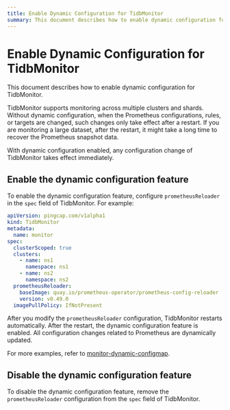 ```yaml
---
title: Enable Dynamic Configuration for TidbMonitor
summary: This document describes how to enable dynamic configuration for TidbMonitor.
---
```


# Enable Dynamic Configuration for TidbMonitor

This document describes how to enable dynamic configuration for TidbMonitor.

TidbMonitor supports monitoring across multiple clusters and shards. Without dynamic configuration, when the Prometheus configurations, rules, or targets are changed, such changes only take effect after a restart. If you are monitoring a large dataset, after the restart, it might take a long time to recover the Prometheus snapshot data.

With dynamic configuration enabled, any configuration change of TidbMonitor takes effect immediately.

## Enable the dynamic configuration feature

To enable the dynamic configuration feature, configure `prometheusReloader` in the `spec` field of TidbMonitor. For example:


```yaml
apiVersion: pingcap.com/v1alpha1
kind: TidbMonitor
metadata:
  name: monitor
spec:
  clusterScoped: true
  clusters:
    - name: ns1
      namespace: ns1
    - name: ns2
      namespace: ns2
  prometheusReloader:
    baseImage: quay.io/prometheus-operator/prometheus-config-reloader
    version: v0.49.0
  imagePullPolicy: IfNotPresent
```

After you modify the `prometheusReloader` configuration, TidbMonitor restarts automatically. After the restart, the dynamic configuration feature is enabled. All configuration changes related to Prometheus are dynamically updated.

For more examples, refer to [monitor-dynamic-configmap](<https://github.com/pingcap/tidb-operator/tree/v1.6.2/examples/monitor-dynamic-configmap>).

## Disable the dynamic configuration feature

To disable the dynamic configuration feature, remove the `prometheusReloader` configuration from the `spec` field of TidbMonitor.
